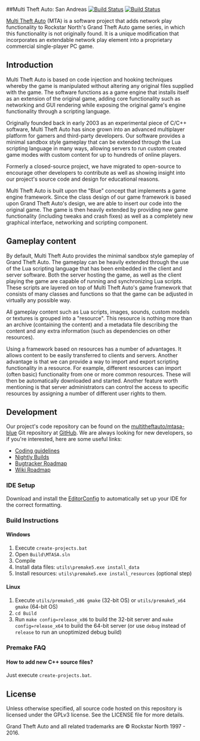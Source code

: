 ##Multi Theft Auto: San Andreas 
[![Build Status](https://img.shields.io/travis/multitheftauto/mtasa-blue/master.svg?label=Linux:master)](https://travis-ci.org/multitheftauto/mtasa-blue)
[![Build Status](https://img.shields.io/appveyor/ci/multitheftauto/mtasa-blue/master.svg?label=Windows:master)](https://ci.appveyor.com/project/multitheftauto/mtasa-blue)

[Multi Theft Auto](https://www.multitheftauto.com/) (MTA) is a software project that adds network play functionality to Rockstar North's Grand Theft Auto game series, in which this functionality is not originally found. It is a unique modification that incorporates an extendable network play element into a proprietary commercial single-player PC game.

## Introduction

Multi Theft Auto is based on code injection and hooking techniques whereby the game is manipulated without altering any original files supplied with the game. The software functions as a game engine that installs itself as an extension of the original game, adding core functionality such as networking and GUI rendering while exposing the original game's engine functionality through a scripting language.

Originally founded back in early 2003 as an experimental piece of C/C++ software, Multi Theft Auto has since grown into an advanced multiplayer platform for gamers and third-party developers. Our software provides a minimal sandbox style gameplay that can be extended through the Lua scripting language in many ways, allowing servers to run custom created game modes with custom content for up to hundreds of online players.

Formerly a closed-source project, we have migrated to open-source to encourage other developers to contribute as well as showing insight into our project's source code and design for educational reasons.

Multi Theft Auto is built upon the "Blue" concept that implements a game engine framework. Since the class design of our game framework is based upon Grand Theft Auto's design, we are able to insert our code into the original game. The game is then heavily extended by providing new game functionality (including tweaks and crash fixes) as well as a completely new graphical interface, networking and scripting component.

## Gameplay content

By default, Multi Theft Auto provides the minimal sandbox style gameplay of Grand Theft Auto. The gameplay can be heavily extended through the use of the Lua scripting language that has been embedded in the client and server software. Both the server hosting the game, as well as the client playing the game are capable of running and synchronizing Lua scripts. These scripts are layered on top of Multi Theft Auto's game framework that consists of many classes and functions so that the game can be adjusted in virtually any possible way.

All gameplay content such as Lua scripts, images, sounds, custom models or textures is grouped into a "resource". This resource is nothing more than an archive (containing the content) and a metadata file describing the content and any extra information (such as dependencies on other resources).

Using a framework based on resources has a number of advantages. It allows content to be easily transferred to clients and servers. Another advantage is that we can provide a way to import and export scripting functionality in a resource. For example, different resources can import (often basic) functionality from one or more common resources. These will then be automatically downloaded and started. Another feature worth mentioning is that server administrators can control the access to specific resources by assigning a number of different user rights to them.

## Development

Our project's code repository can be found on the [multitheftauto/mtasa-blue](https://github.com/multitheftauto/mtasa-blue/) Git repository at [GitHub](https://github.com/). We are always looking for new developers, so if you're interested, here are some useful links:

* [Coding guidelines](https://wiki.mtasa.com/index.php?title=Coding_guidelines)
* [Nightly Builds](https://nightly.mtasa.com/)
* [Bugtracker Roadmap](https://bugs.mtasa.com/roadmap_page.php)
* [Wiki Roadmap](https://wiki.mtasa.com/wiki/Roadmap)

### IDE Setup
Download and install the [EditorConfig](https://visualstudiogallery.msdn.microsoft.com/c8bccfe2-650c-4b42-bc5c-845e21f96328) to automatically set up your IDE for the correct formatting.

### Build Instructions
#### Windows
1. Execute `create-projects.bat`
2. Open `Build\MTASA.sln`
3. Compile
4. Install data files: `utils\premake5.exe install_data`
5. Install resources: `utils\premake5.exe install_resources` (optional step)

#### Linux
1. Execute `utils/premake5_x86 gmake` (32-bit OS) or `utils/premake5_x64 gmake` (64-bit OS)
2. `cd Build`
3. Run `make config=release_x86` to build the 32-bit server and `make config=release_x64` to build the 64-bit server (or use `debug` instead of `release` to run an unoptimized debug build)

### Premake FAQ
#### How to add new C++ source files?
Just execute `create-projects.bat`.

## License

Unless otherwise specified, all source code hosted on this repository is licensed under the GPLv3 license. See the LICENSE file for more details.

Grand Theft Auto and all related trademarks are © Rockstar North 1997 - 2016.
